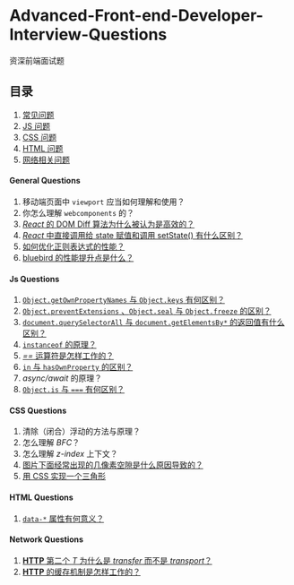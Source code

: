 # Advanced-Front-end-Developer-Interview-Questions

资深前端面试题

## 目录

 1. [常见问题](#general-questions) 
 1. [JS 问题](#js-questions) 
 1. [CSS 问题](#css-questions)
 1. [HTML 问题](#html-questions)
 1. [网络相关问题](#network-questions)

#### General Questions
 
 1. 移动端页面中 `viewport` 应当如何理解和使用？
 1. 你怎么理解 `webcomponents` 的？
 1. [_React_ 的 DOM Diff 算法为什么被认为是高效的？](http://www.jianshu.com/p/a2cc22779ec8)
 1. [_React_ 中直接调用给 state 赋值和调用 setState() 有什么区别？](https://medium.com/react-ecosystem/how-to-handle-state-in-react-6f2d3cd73a0c)
 1. [如何优化正则表达式的性能？](https://site-reliability.org/regular-expression-regex-performance-the-fundamental-guide-3d39e6af33af)
 1. [bluebird 的性能提升点是什么？](http://programmers.stackexchange.com/questions/278778/why-are-native-es6-promises-slower-and-more-memory-intensive-than-bluebird?answertab=votes#answer-279003)

#### Js Questions

 1. [`Object.getOwnPropertyNames` 与 `Object.keys` 有何区别？](http://jsbin.com/mibayi/edit?js,console)
 1. [`Object.preventExtensions` 、`Object.seal` 与 `Object.freeze` 的区别？](https://jsbin.com/kamowo/3/edit?html,js,output)
 1. [`document.querySelectorAll` 与 `document.getElementsBy*` 的返回值有什么区别？](https://jsbin.com/micuvigadi/edit?html,js,console)
 1. [`instanceof` 的原理？](http://jsbin.com/puxiyib/edit?html,js,console)
 1. [_==_ 运算符是怎样工作的？](http://yanni4night.com/2014/08/29/principle-==/)
 1. [`in` 与 `hasOwnProperty` 的区别？](http://jsbin.com/mumoho/edit?js,console)
 1. _async/await_ 的原理？
 1. [`Object.is` 与 `===` 有何区别？](https://jsbin.com/fesesi/1/edit?html,js,output)

#### CSS Questions

 1. 清除（闭合）浮动的方法与原理？
 1. 怎么理解 _BFC_？
 1. 怎么理解 _z-index_ 上下文？
 1. [图片下面经常出现的几像素空隙是什么原因导致的？](http://jsbin.com/vociri/1/edit?html,css,js,output)
 1. [用 CSS 实现一个三角形](http://jsbin.com/qewiyaz/1/edit?html,css,output)

#### HTML Questions

 1. [`data-*` 属性有何意义？](https://developer.mozilla.org/en-US/docs/Web/API/HTMLElement/dataset)

#### Network Questions

 1. [__HTTP__ 第二个 _T_ 为什么是 _transfer_ 而不是 _transport_？](http://www.restpatterns.org/Articles/Why_HTTP_Isn't_A_Transport_Protocol)
 1. [__HTTP__ 的缓存机制是怎样工作的？](http://toutiao.com/i6263607838380130817/?iid=3816244648&app=news_article) 
